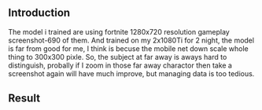 ## Introduction
The model i trained are using fortnite 1280x720 resolution gameplay screenshot-690 of them. And trained on my 2x1080Ti for 2 night, the model is far from good for me, I think is becuse the mobile net down scale whole thing to 300x300 pixle. So, the subject at far away is aways hard to distinguish, probally if I zoom in those far away charactor then take a screenshot again will have much improve, but managing data is too tedious. 
## Result
